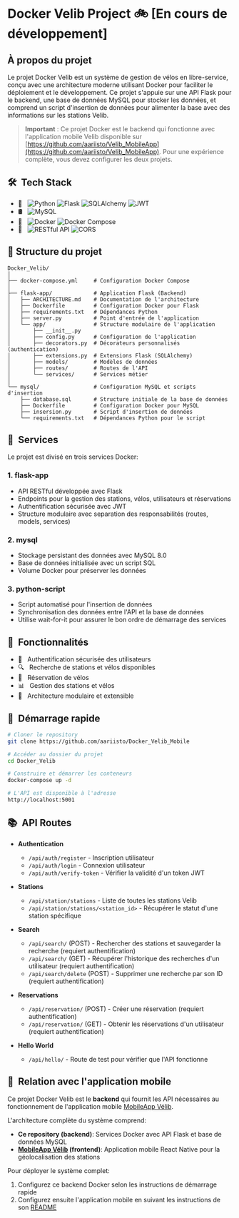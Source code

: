 # Docker Velib Project 🚲 [En cours de développement]

## À propos du projet

Le projet Docker Velib est un système de gestion de vélos en libre-service, conçu avec une architecture moderne utilisant Docker pour faciliter le déploiement et le développement. Ce projet s'appuie sur une API Flask pour le backend, une base de données MySQL pour stocker les données, et comprend un script d'insertion de données pour alimenter la base avec des informations sur les stations Velib.

> **Important** : Ce projet Docker est le backend qui fonctionne avec l'application mobile Velib disponible sur [https://github.com/aariisto/Velib_MobileApp](https://github.com/aariisto/Velib_MobileApp). Pour une expérience complète, vous devez configurer les deux projets.

## 🛠 &nbsp;Tech Stack

- 🐍 &nbsp;
  ![Python](https://img.shields.io/badge/-Python-333333?style=flat&logo=python)
  ![Flask](https://img.shields.io/badge/-Flask-333333?style=flat&logo=flask)
  ![SQLAlchemy](https://img.shields.io/badge/-SQLAlchemy-333333?style=flat&logo=sqlalchemy)
  ![JWT](https://img.shields.io/badge/-JWT-333333?style=flat&logo=json-web-tokens)
- 🛢 &nbsp;
  ![MySQL](https://img.shields.io/badge/-MySQL-333333?style=flat&logo=mysql)
- 🐳 &nbsp;
  ![Docker](https://img.shields.io/badge/-Docker-333333?style=flat&logo=docker)
  ![Docker Compose](https://img.shields.io/badge/-Docker%20Compose-333333?style=flat&logo=docker)
- 🔧 &nbsp;
  ![RESTful API](https://img.shields.io/badge/-RESTful%20API-333333?style=flat&logo=api)
  ![CORS](https://img.shields.io/badge/-CORS-333333?style=flat&logo=cors)

## 📂 Structure du projet

```
Docker_Velib/
│
├── docker-compose.yml     # Configuration Docker Compose
│
├── flask-app/             # Application Flask (Backend)
│   ├── ARCHITECTURE.md    # Documentation de l'architecture
│   ├── Dockerfile         # Configuration Docker pour Flask
│   ├── requirements.txt   # Dépendances Python
│   ├── server.py          # Point d'entrée de l'application
│   └── app/               # Structure modulaire de l'application
│       ├── __init__.py
│       ├── config.py      # Configuration de l'application
│       ├── decorators.py  # Décorateurs personnalisés (authentication)
│       ├── extensions.py  # Extensions Flask (SQLAlchemy)
│       ├── models/        # Modèles de données
│       ├── routes/        # Routes de l'API
│       └── services/      # Services métier
│
└── mysql/                 # Configuration MySQL et scripts d'insertion
    ├── database.sql       # Structure initiale de la base de données
    ├── Dockerfile         # Configuration Docker pour MySQL
    ├── insersion.py       # Script d'insertion de données
    └── requirements.txt   # Dépendances Python pour le script
```

## 🚀 &nbsp;Services

Le projet est divisé en trois services Docker:

### 1. flask-app

- API RESTful développée avec Flask
- Endpoints pour la gestion des stations, vélos, utilisateurs et réservations
- Authentification sécurisée avec JWT
- Structure modulaire avec separation des responsabilités (routes, models, services)

### 2. mysql

- Stockage persistant des données avec MySQL 8.0
- Base de données initialisée avec un script SQL
- Volume Docker pour préserver les données

### 3. python-script

- Script automatisé pour l'insertion de données
- Synchronisation des données entre l'API et la base de données
- Utilise wait-for-it pour assurer le bon ordre de démarrage des services

## 🌟 &nbsp;Fonctionnalités

- 🔐 &nbsp; Authentification sécurisée des utilisateurs
- 🔍 &nbsp; Recherche de stations et vélos disponibles
- 📝 &nbsp; Réservation de vélos
- 📊 &nbsp; Gestion des stations et vélos
- 🔄 &nbsp; Architecture modulaire et extensible

## 🚀 &nbsp;Démarrage rapide

```bash
# Cloner le repository
git clone https://github.com/aariisto/Docker_Velib_Mobile

# Accéder au dossier du projet
cd Docker_Velib

# Construire et démarrer les conteneurs
docker-compose up -d

# L'API est disponible à l'adresse
http://localhost:5001
```

## 📚 &nbsp;API Routes

- **Authentication**

  - `/api/auth/register` - Inscription utilisateur
  - `/api/auth/login` - Connexion utilisateur
  - `/api/auth/verify-token` - Vérifier la validité d'un token JWT

- **Stations**

  - `/api/station/stations` - Liste de toutes les stations Velib
  - `/api/station/stations/<station_id>` - Récupérer le statut d'une station spécifique

- **Search**

  - `/api/search/` (POST) - Rechercher des stations et sauvegarder la recherche (requiert authentification)
  - `/api/search/` (GET) - Récupérer l'historique des recherches d'un utilisateur (requiert authentification)
  - `/api/search/delete` (POST) - Supprimer une recherche par son ID (requiert authentification)

- **Reservations**

  - `/api/reservation/` (POST) - Créer une réservation (requiert authentification)
  - `/api/reservation/` (GET) - Obtenir les réservations d'un utilisateur (requiert authentification)

- **Hello World**
  - `/api/hello/` - Route de test pour vérifier que l'API fonctionne

## 🔄 &nbsp;Relation avec l'application mobile

Ce projet Docker Velib est le **backend** qui fournit les API nécessaires au fonctionnement de l'application mobile [MobileApp Vélib](https://github.com/aariisto/Velib_MobileApp).

L'architecture complète du système comprend:

- **Ce repository (backend)**: Services Docker avec API Flask et base de données MySQL
- **[MobileApp Vélib](https://github.com/aariisto/Velib_MobileApp) (frontend)**: Application mobile React Native pour la géolocalisation des stations

Pour déployer le système complet:

1. Configurez ce backend Docker selon les instructions de démarrage rapide
2. Configurez ensuite l'application mobile en suivant les instructions de son [README](https://github.com/aariisto/Velib_MobileApp)
